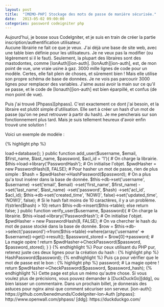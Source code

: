 ```yaml
---
layout: post
title:  "[MEMO-PHP] Stockage des mots de passe de manière sécurisée."
date:   2013-05-02 09:00:00
categories: password codeigniter php
---
```


Aujourd'hui, je bosse sous CodeIgniter, et je suis en train de créer la partie inscription/authentification utilisateur.  
Aucune librairie ne fait ce que je veux. J'ai déjà une base de site web, avec une table bien définie pour les utilisateurs. Je ne veux pas la modifier (ou légèrement si il le faut). Seulement, la plupart des libraires sont des mastodontes, comme [IonAuth][ion-auth]. [IonAuth][ion-auth], est, de mon point de vue, une vraie usine à gaz. 3000 mille lignes de code pour un modèle. Certes, elle fait plein de choses, et sûrement bien ! Mais elle utilise son propre schéma de base de données. Je ne vois pas parcourir 3000 lignes pour remplacer des variables. J'aime aussi avoir la main sur ce qu'il se passe, et le code de [Ionauth][ion-auth] est bien éparpillé, et confus (de mon point de vue).

Puis j'ai trouvé [Phpass][phpass]. C'est exactement ce dont j'ai besoin, et la libraire est plutôt simple d'utilisation. Elle sert à créer un hash d'un mot de passe (qu'on ne peut retrouver à partir du hash). Je me pencherais sur son fonctionnement plus tard. Mais je suis tellement heureux d'avoir enfin trouvé une solution !

Voici un exemple de modèle :

{% highlight php %}
<?php
class Auth_model extends CI_Model {

    protected $table = 'users';

    public function __construct()
    {
        parent::__construct();
        $this->load->database();
        
    }

    public function add_user($username, $email, $first_name, $last_name, $password, $acl_id = '1'){
        # On charge la librairie.
        $this->load->library('PasswordHash');
        # On initialise l'objet.
        $pwdHasher = new PasswordHash(8, FALSE);
        # Pour hasher un mot de passe, rien de plus simple :
        $hash = $pwdHasher->HashPassword($password);

        # On a plus qu'a tout insérer dans la base de donnée.
        $this->db->set('username',  $username)
                ->set('email',   $email)
                ->set('first_name', $first_name)
                ->set('last_name', $last_name)
                ->set('password', $hash)
                ->set('acl_id', $acl_id);

        $this->db->set('created_time', 'NOW()', false)->set('updated_time', 'NOW()', false);
         
        # Si le hash fait moins de 10 caractères, il y a un problème.
        if(strlen($hash) > 10)	return $this->db->insert($this->table);
        else return false;
    }

    public function verify_user($username, $password){
        # On charge la librairie.
        $this->load->library('PasswordHash');
        # On initialise l'objet.
        $pwdHasher = new PasswordHash(8, FALSE);

        # On va chercher le hash du mot de passe stocké dans la base de donnée.
        $row = $this->db->select('password')->from($this->table)->where(array('username' => $username))->get()->result();
        
        $password_stored = $row[0]->password;

        # La magie opère !
        return $pwdHasher->CheckPassword($password, $password_stored);
    }
}
{% endhighlight %}

Pour ceux utilisant du PHP pur, retenez juste ces deux lignes pour la création du hash :
{% highlight php %}
<?php  # On initialise l'objet.
$pwdHasher = new PasswordHash(8, FALSE);
# Pour hasher un mot de passe, rien de plus simple :
$hash = $pwdHasher->HashPassword($password);
{% endhighlight %}

Puis ça pour vérifier que le mot de passe est le bon :
{% highlight php %}
<?php # On initialise l'objet.
$pwdHasher = new PasswordHash(8, FALSE);
$password_hash = $row[0]->password;
# La magie opère !
return $pwdHasher->CheckPassword($password, $password_hash);
{% endhighlight %}

Cette page est plus un mémo qu'autre chose. Si vous voulez plus de précisions, vous pouvez demander à [DuckDuckGo][ddg], ou bien laisser un commentaire. Dans un prochain billet, je donnerais des astuces pour nginx ainsi que comment sécuriser son serveur. 

[ion-auth]: https://github.com/benedmunds/CodeIgniter-Ion-Auth
[phpass]: http://www.openwall.com/phpass/
[ddg]: https://duckduckgo.com/
